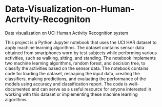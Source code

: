 # Data-Visualization-on-Human-Acrtvity-Recogniton
Data visualization on UCI Human Activity Recognition system



This project is a Python Jupyter notebook that uses the UCI HAR dataset to apply machine learning algorithms. The dataset contains sensor data obtained from smartphones worn by test subjects while performing various activities, such as walking, sitting, and standing. The notebook implements two machine learning algorithms, random forest, and decision tree, to classify the activities based on the sensor data. The notebook contains code for loading the dataset, reshaping the input data, creating the classifiers, making predictions, and evaluating the performance of the models using accuracy and classification report. The code is well-documented and can serve as a useful resource for anyone interested in working with this dataset or implementing these machine learning algorithms.
